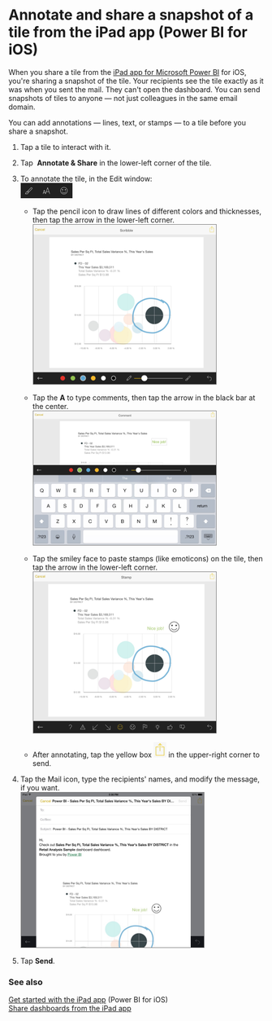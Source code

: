 <properties 
   pageTitle="Annotate and share a snapshot of a tile from the iPad app"
   description="Annotate and share a snapshot of a tile from the iPad app (Power BI for iOS)"
   services="powerbi" 
   documentationCenter="" 
   authors="maggiesMSFT" 
   manager="mblythe" 
   backup=""
   editor=""
   tags=""
   qualityFocus="no"
   qualityDate=""/>
 
<tags
   ms.service="powerbi"
   ms.devlang="NA"
   ms.topic="article"
   ms.tgt_pltfrm="NA"
   ms.workload="powerbi"
   ms.date="03/07/2016"
   ms.author="maggies"/>

# Annotate and share a snapshot of a tile from the iPad app (Power BI for iOS)  

When you share a tile from the [iPad app for Microsoft Power BI](http://go.microsoft.com/fwlink/?LinkId=522062) for iOS, you're sharing a snapshot of the tile. Your recipients see the tile exactly as it was when you sent the mail. They can't open the dashboard. You can send snapshots of tiles to anyone — not just colleagues in the same email domain.

You can add annotations — lines, text, or stamps — to a tile before you share a snapshot.

1.  Tap a tile to interact with it.

2.  Tap  **Annotate & Share** in the lower-left corner of the tile.

3.  To annotate the tile, in the Edit window:  
    ![](media/powerbi-mobile-annotate-and-share-a-snapshot-from-the-ipad-app/PBI_iPad_AnnotateIcons.png)

    -   Tap the pencil icon to draw lines of different colors and thicknesses, then tap the arrow in the lower-left corner.  
        ![](media/powerbi-mobile-annotate-and-share-a-snapshot-from-the-ipad-app/PBI_iPad_AnnotPaint.png)

    -   Tap the **A** to type comments, then tap the arrow in the black bar at the center.  
        ![](media/powerbi-mobile-annotate-and-share-a-snapshot-from-the-ipad-app/PBI_iPad_AnnotWrite.png)

    -   Tap the smiley face to paste stamps (like emoticons) on the tile, then tap the arrow in the lower-left corner.   
        ![](media/powerbi-mobile-annotate-and-share-a-snapshot-from-the-ipad-app/PBI_iPad_AnnotSmiley.png)

    -   After annotating, tap the yellow box ![](media/powerbi-mobile-annotate-and-share-a-snapshot-from-the-ipad-app/PBI_iPad_AnnotSend.png) in the upper-right corner to send.

4.  Tap the Mail icon, type the recipients' names, and modify the message, if you want.  
    ![](media/powerbi-mobile-annotate-and-share-a-snapshot-from-the-ipad-app/PBI_iPad_SendSnapTile.png)

5.  Tap **Send**.

### See also  
[Get started with the iPad app](powerbi-mobile-iphone-app-get-started.md) (Power BI for iOS)  
[Share dashboards from the iPad app](powerbi-mobile-share-dashboards-from-the-ipad-app.md)
